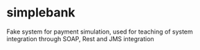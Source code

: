 simplebank
==========

Fake system for payment simulation, used for teaching of system integration through SOAP, Rest and JMS integration
